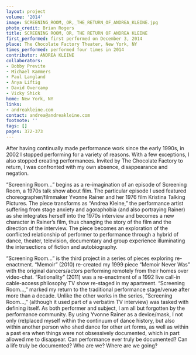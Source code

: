 ```yaml
---
layout: project
volume: '2014'
image: SCREENING_ROOM,_OR,_THE_RETURN_OF_ANDREA_KLEINE.jpg
photo_credit: Brian Rogers
title: SCREENING ROOM, OR, THE RETURN OF ANDREA KLEINE
first_performed: first performed on December 3, 2014
place: The Chocolate Factory Theater, New York, NY
times_performed: performed four times in 2014
contributor: ANDREA KLEINE
collaborators:
- Bobby Previte
- Michael Kammers
- Paul Langland
- Anya Liftig
- David Overcamp
- Vicky Shick
home: New York, NY
links:
- andreakleine.com
contact: andrea@andreakleine.com
footnote: ''
tags: []
pages: 372-373
---
```


After having continually made performance work since the early 1990s, in 2002 I stopped performing for a variety of reasons. With a few exceptions, I also stopped creating performances. Invited by The Chocolate Factory to return, I was confronted with my own absence, disappearance and negation.

“Screening Room…” begins as a re-imagination of an episode of Screening Room, a 1970s talk show about film. The particular episode I used featured choreographer/filmmaker Yvonne Rainer and her 1976 film Kristina Talking Pictures. The piece transforms as “Andrea Kleine,” the performance artist suffering from stage anxiety and agoraphobia (and also portraying Rainer) as she integrates herself into the 1970s interview and becomes a new character in Rainer’s film, thus changing the story of the film and the direction of the interview. The piece becomes an exploration of the conflicted relationship of performer to performance through a hybrid of dance, theater, television, documentary and group experience illuminating the intersections of fiction and autobiography.

“Screening Room…” is the third project in a series of pieces exploring re-enactment. “Memoir” (2010) re-created my 1999 piece “Memoir Never Was” with the original dancers/actors performing remotely from their homes over video-chat. “Rationality” (2011) was a re-enactment of a 1992 live call-in cable-access philosophy TV show re-staged in my apartment. “Screening Room…,” marked my return to the traditional performance stage/venue after more than a decade. Unlike the other works in the series, “Screening Room…,” (although it used part of a verbatim TV interview) was tasked with defining itself. As both performer and subject, I am all but forgotten by the performance community. By using Yvonne Rainer as a device/mask, I not only (re)placed myself within the continuum of dance history, but also within another person who shed dance for other art forms, as well as within a past era when things were not obsessively documented, which in part allowed me to disappear. Can performance ever truly be documented? Can a life truly be documented? Who are we? Where are we going?
